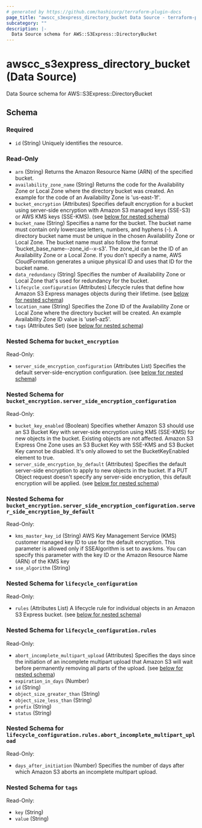 ```yaml
---
# generated by https://github.com/hashicorp/terraform-plugin-docs
page_title: "awscc_s3express_directory_bucket Data Source - terraform-provider-awscc"
subcategory: ""
description: |-
  Data Source schema for AWS::S3Express::DirectoryBucket
---
```


# awscc_s3express_directory_bucket (Data Source)

Data Source schema for AWS::S3Express::DirectoryBucket



<!-- schema generated by tfplugindocs -->
## Schema

### Required

- `id` (String) Uniquely identifies the resource.

### Read-Only

- `arn` (String) Returns the Amazon Resource Name (ARN) of the specified bucket.
- `availability_zone_name` (String) Returns the code for the Availability Zone or Local Zone where the directory bucket was created. An example for the code of an Availability Zone is 'us-east-1f'.
- `bucket_encryption` (Attributes) Specifies default encryption for a bucket using server-side encryption with Amazon S3 managed keys (SSE-S3) or AWS KMS keys (SSE-KMS). (see [below for nested schema](#nestedatt--bucket_encryption))
- `bucket_name` (String) Specifies a name for the bucket. The bucket name must contain only lowercase letters, numbers, and hyphens (-). A directory bucket name must be unique in the chosen Availability Zone or Local Zone. The bucket name must also follow the format 'bucket_base_name--zone_id--x-s3'. The zone_id can be the ID of an Availability Zone or a Local Zone. If you don't specify a name, AWS CloudFormation generates a unique physical ID and uses that ID for the bucket name.
- `data_redundancy` (String) Specifies the number of Availability Zone or Local Zone that's used for redundancy for the bucket.
- `lifecycle_configuration` (Attributes) Lifecycle rules that define how Amazon S3 Express manages objects during their lifetime. (see [below for nested schema](#nestedatt--lifecycle_configuration))
- `location_name` (String) Specifies the Zone ID of the Availability Zone or Local Zone where the directory bucket will be created. An example Availability Zone ID value is 'use1-az5'.
- `tags` (Attributes Set) (see [below for nested schema](#nestedatt--tags))

<a id="nestedatt--bucket_encryption"></a>
### Nested Schema for `bucket_encryption`

Read-Only:

- `server_side_encryption_configuration` (Attributes List) Specifies the default server-side-encryption configuration. (see [below for nested schema](#nestedatt--bucket_encryption--server_side_encryption_configuration))

<a id="nestedatt--bucket_encryption--server_side_encryption_configuration"></a>
### Nested Schema for `bucket_encryption.server_side_encryption_configuration`

Read-Only:

- `bucket_key_enabled` (Boolean) Specifies whether Amazon S3 should use an S3 Bucket Key with server-side encryption using KMS (SSE-KMS) for new objects in the bucket. Existing objects are not affected. Amazon S3 Express One Zone uses an S3 Bucket Key with SSE-KMS and S3 Bucket Key cannot be disabled. It's only allowed to set the BucketKeyEnabled element to true.
- `server_side_encryption_by_default` (Attributes) Specifies the default server-side encryption to apply to new objects in the bucket. If a PUT Object request doesn't specify any server-side encryption, this default encryption will be applied. (see [below for nested schema](#nestedatt--bucket_encryption--server_side_encryption_configuration--server_side_encryption_by_default))

<a id="nestedatt--bucket_encryption--server_side_encryption_configuration--server_side_encryption_by_default"></a>
### Nested Schema for `bucket_encryption.server_side_encryption_configuration.server_side_encryption_by_default`

Read-Only:

- `kms_master_key_id` (String) AWS Key Management Service (KMS) customer managed key ID to use for the default encryption. This parameter is allowed only if SSEAlgorithm is set to aws:kms. You can specify this parameter with the key ID or the Amazon Resource Name (ARN) of the KMS key
- `sse_algorithm` (String)




<a id="nestedatt--lifecycle_configuration"></a>
### Nested Schema for `lifecycle_configuration`

Read-Only:

- `rules` (Attributes List) A lifecycle rule for individual objects in an Amazon S3 Express bucket. (see [below for nested schema](#nestedatt--lifecycle_configuration--rules))

<a id="nestedatt--lifecycle_configuration--rules"></a>
### Nested Schema for `lifecycle_configuration.rules`

Read-Only:

- `abort_incomplete_multipart_upload` (Attributes) Specifies the days since the initiation of an incomplete multipart upload that Amazon S3 will wait before permanently removing all parts of the upload. (see [below for nested schema](#nestedatt--lifecycle_configuration--rules--abort_incomplete_multipart_upload))
- `expiration_in_days` (Number)
- `id` (String)
- `object_size_greater_than` (String)
- `object_size_less_than` (String)
- `prefix` (String)
- `status` (String)

<a id="nestedatt--lifecycle_configuration--rules--abort_incomplete_multipart_upload"></a>
### Nested Schema for `lifecycle_configuration.rules.abort_incomplete_multipart_upload`

Read-Only:

- `days_after_initiation` (Number) Specifies the number of days after which Amazon S3 aborts an incomplete multipart upload.




<a id="nestedatt--tags"></a>
### Nested Schema for `tags`

Read-Only:

- `key` (String)
- `value` (String)
